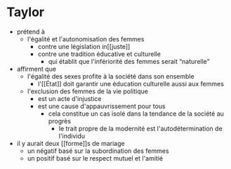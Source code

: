 # Taylor

- prétend à
  - l'égalité et l'autonomisation des femmes
    - contre une législation in[[juste]]
    - contre une tradition éducative et culturelle
      - qui établit que l'infériorité des femmes serait “naturelle”
- affirment que
  - l'égalité des sexes profite à la société dans son ensemble
    - l'[[État]] doit garantir une éducation culturelle aussi aux femmes
  - l'exclusion des femmes de la vie politique
    - est un acte d'injustice
    - est une cause d'appauvrissement pour tous
      - cela constitue un cas isolé dans la tendance de la société au progrès
        - le trait propre de la modernité est l'autodétermination de l'individu
- il y aurait deux [[forme]]s de mariage
  - un négatif basé sur la subordination des femmes
  - un positif basé sur le respect mutuel et l'amitié
